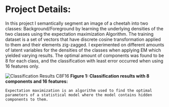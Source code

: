 # Project Details:
  In this project I semantically segment an image of a cheetah into two classes: Background/Foreground by learning the underlying densities of the two classes using the expectation maximization Algorithm. The training dataset is a set of vectors that have discrete cosine transformation applied to them and their elements zig-zagged. I experimented on different amounts of latent variables for the densities of the classes when applying EM which yielded varying results. The optimal amount of components was found to be 8 for each class, and the classification with least error occurred when using 16 features only. 

  ![Classification Results C8F16](https://github.com/user-attachments/assets/c032292f-876d-4ee0-af89-bceacc1ad96e)
**Figure 1: Classification results with 8 components and 16 features:**

    Expectation maximization is an algorithm used to find the optimal parameters of a statistical model where the model contains hidden components to them.  
